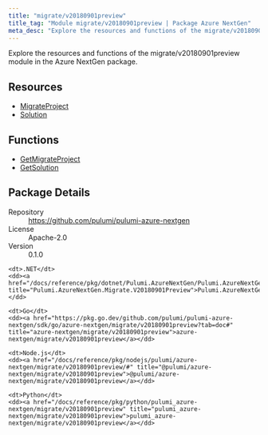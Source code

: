 ```yaml
---
title: "migrate/v20180901preview"
title_tag: "Module migrate/v20180901preview | Package Azure NextGen"
meta_desc: "Explore the resources and functions of the migrate/v20180901preview module in the Azure NextGen package."
---
```


<!-- WARNING: this file was generated by Pulumi Docs Generator. -->
<!-- Do not edit by hand unless you're certain you know what you are doing! -->

Explore the resources and functions of the migrate/v20180901preview module in the Azure NextGen package.

<h2 id="resources">Resources</h2>
<ul class="api">
    <li><a href="migrateproject" title="MigrateProject"><span class="symbol resource"></span>MigrateProject</a></li>
    <li><a href="solution" title="Solution"><span class="symbol resource"></span>Solution</a></li>
</ul>

<h2 id="functions">Functions</h2>
<ul class="api">
    <li><a href="getmigrateproject" title="GetMigrateProject"><span class="symbol function"></span>GetMigrateProject</a></li>
    <li><a href="getsolution" title="GetSolution"><span class="symbol function"></span>GetSolution</a></li>
</ul>

<h2 id="package-details">Package Details</h2>
<dl class="package-details">
	<dt>Repository</dt>
	<dd><a href="https://github.com/pulumi/pulumi-azure-nextgen">https://github.com/pulumi/pulumi-azure-nextgen</a></dd>
	<dt>License</dt>
	<dd>Apache-2.0</dd>
	<dt>Version</dt>
	<dd>0.1.0</dd>
</dl>



<dl class="tabular">

    <dt>.NET</dt>
    <dd><a href="/docs/reference/pkg/dotnet/Pulumi.AzureNextGen/Pulumi.AzureNextGen.Migrate.V20180901Preview.html" title="Pulumi.AzureNextGen.Migrate.V20180901Preview">Pulumi.AzureNextGen.Migrate.V20180901Preview</a></dd>

    <dt>Go</dt>
    <dd><a href="https://pkg.go.dev/github.com/pulumi/pulumi-azure-nextgen/sdk/go/azure-nextgen/migrate/v20180901preview?tab=doc#" title="azure-nextgen/migrate/v20180901preview">azure-nextgen/migrate/v20180901preview</a></dd>

    <dt>Node.js</dt>
    <dd><a href="/docs/reference/pkg/nodejs/pulumi/azure-nextgen/migrate/v20180901preview/#" title="@pulumi/azure-nextgen/migrate/v20180901preview">@pulumi/azure-nextgen/migrate/v20180901preview</a></dd>

    <dt>Python</dt>
    <dd><a href="/docs/reference/pkg/python/pulumi_azure-nextgen/migrate/v20180901preview" title="pulumi_azure-nextgen/migrate/v20180901preview">pulumi_azure-nextgen/migrate/v20180901preview</a></dd>

</dl>

